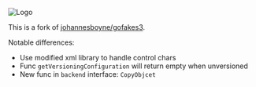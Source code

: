 
![Logo](/GoFakeS3.png)

This is a fork of [johannesboyne/gofakes3](https://github.com/johannesboyne/gofakes3).

Notable differences:

* Use modified xml library to handle control chars
* Func `getVersioningConfiguration` will return empty when unversioned
* New func in `backend` interface: `CopyObjcet`